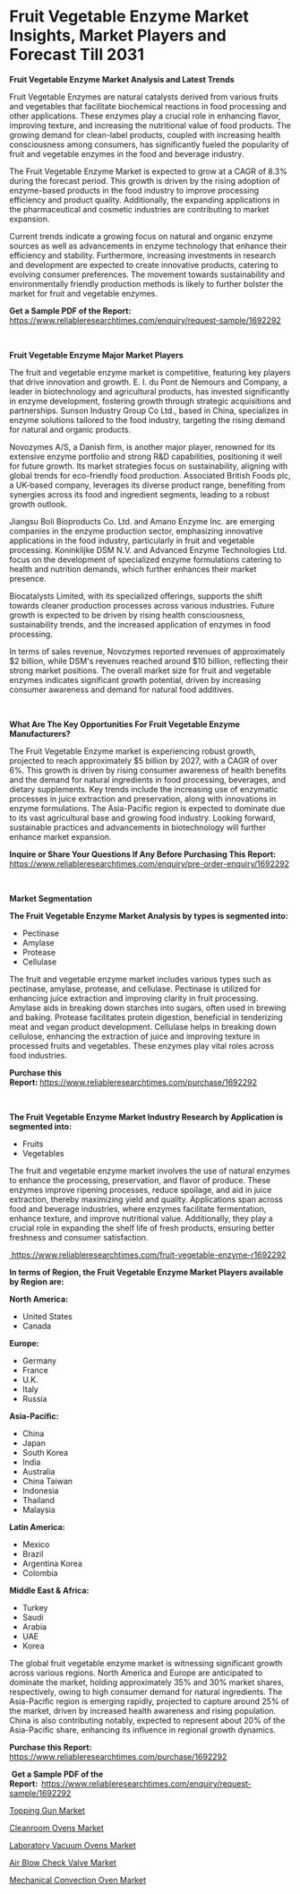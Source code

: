 <p><h1>Fruit Vegetable Enzyme Market Insights, Market Players and Forecast Till 2031</h1></p><p><strong>Fruit Vegetable Enzyme Market Analysis and Latest Trends</strong></p>
<p><p>Fruit Vegetable Enzymes are natural catalysts derived from various fruits and vegetables that facilitate biochemical reactions in food processing and other applications. These enzymes play a crucial role in enhancing flavor, improving texture, and increasing the nutritional value of food products. The growing demand for clean-label products, coupled with increasing health consciousness among consumers, has significantly fueled the popularity of fruit and vegetable enzymes in the food and beverage industry.</p><p>The Fruit Vegetable Enzyme Market is expected to grow at a CAGR of 8.3% during the forecast period. This growth is driven by the rising adoption of enzyme-based products in the food industry to improve processing efficiency and product quality. Additionally, the expanding applications in the pharmaceutical and cosmetic industries are contributing to market expansion. </p><p>Current trends indicate a growing focus on natural and organic enzyme sources as well as advancements in enzyme technology that enhance their efficiency and stability. Furthermore, increasing investments in research and development are expected to create innovative products, catering to evolving consumer preferences. The movement towards sustainability and environmentally friendly production methods is likely to further bolster the market for fruit and vegetable enzymes.</p></p>
<p><strong>Get a Sample PDF of the Report:&nbsp;</strong> <a href="https://www.reliableresearchtimes.com/enquiry/request-sample/1692292?utm_campaign=1559&utm_medium=2&utm_source=Github&utm_content=ia&utm_term=19102024&utm_id=fruit-vegetable-enzyme">https://www.reliableresearchtimes.com/enquiry/request-sample/1692292</a></p>
<p>&nbsp;</p>
<p><strong>Fruit Vegetable Enzyme Major Market Players</strong></p>
<p><p>The fruit and vegetable enzyme market is competitive, featuring key players that drive innovation and growth. E. I. du Pont de Nemours and Company, a leader in biotechnology and agricultural products, has invested significantly in enzyme development, fostering growth through strategic acquisitions and partnerships. Sunson Industry Group Co Ltd., based in China, specializes in enzyme solutions tailored to the food industry, targeting the rising demand for natural and organic products.</p><p>Novozymes A/S, a Danish firm, is another major player, renowned for its extensive enzyme portfolio and strong R&D capabilities, positioning it well for future growth. Its market strategies focus on sustainability, aligning with global trends for eco-friendly food production. Associated British Foods plc, a UK-based company, leverages its diverse product range, benefiting from synergies across its food and ingredient segments, leading to a robust growth outlook.</p><p>Jiangsu Boli Bioproducts Co. Ltd. and Amano Enzyme Inc. are emerging companies in the enzyme production sector, emphasizing innovative applications in the food industry, particularly in fruit and vegetable processing. Koninklijke DSM N.V. and Advanced Enzyme Technologies Ltd. focus on the development of specialized enzyme formulations catering to health and nutrition demands, which further enhances their market presence.</p><p>Biocatalysts Limited, with its specialized offerings, supports the shift towards cleaner production processes across various industries. Future growth is expected to be driven by rising health consciousness, sustainability trends, and the increased application of enzymes in food processing.</p><p>In terms of sales revenue, Novozymes reported revenues of approximately $2 billion, while DSM's revenues reached around $10 billion, reflecting their strong market positions. The overall market size for fruit and vegetable enzymes indicates significant growth potential, driven by increasing consumer awareness and demand for natural food additives.</p></p>
<p>&nbsp;</p>
<p><strong>What Are The Key Opportunities For Fruit Vegetable Enzyme Manufacturers?</strong></p>
<p><p>The Fruit Vegetable Enzyme market is experiencing robust growth, projected to reach approximately $5 billion by 2027, with a CAGR of over 6%. This growth is driven by rising consumer awareness of health benefits and the demand for natural ingredients in food processing, beverages, and dietary supplements. Key trends include the increasing use of enzymatic processes in juice extraction and preservation, along with innovations in enzyme formulations. The Asia-Pacific region is expected to dominate due to its vast agricultural base and growing food industry. Looking forward, sustainable practices and advancements in biotechnology will further enhance market expansion.</p></p>
<p><strong>Inquire or Share Your Questions If Any Before Purchasing This Report:</strong> <a href="https://www.reliableresearchtimes.com/enquiry/pre-order-enquiry/1692292?utm_campaign=1559&utm_medium=2&utm_source=Github&utm_content=ia&utm_term=19102024&utm_id=fruit-vegetable-enzyme">https://www.reliableresearchtimes.com/enquiry/pre-order-enquiry/1692292</a></p>
<p>&nbsp;</p>
<p><strong>Market Segmentation</strong></p>
<p><strong>The Fruit Vegetable Enzyme Market Analysis by types is segmented into:</strong></p>
<p><ul><li>Pectinase</li><li>Amylase</li><li>Protease</li><li>Cellulase</li></ul></p>
<p><p>The fruit and vegetable enzyme market includes various types such as pectinase, amylase, protease, and cellulase. Pectinase is utilized for enhancing juice extraction and improving clarity in fruit processing. Amylase aids in breaking down starches into sugars, often used in brewing and baking. Protease facilitates protein digestion, beneficial in tenderizing meat and vegan product development. Cellulase helps in breaking down cellulose, enhancing the extraction of juice and improving texture in processed fruits and vegetables. These enzymes play vital roles across food industries.</p></p>
<p><strong>Purchase this Report:&nbsp;</strong><a href="https://www.reliableresearchtimes.com/purchase/1692292?utm_campaign=1559&utm_medium=2&utm_source=Github&utm_content=ia&utm_term=19102024&utm_id=fruit-vegetable-enzyme">https://www.reliableresearchtimes.com/purchase/1692292</a></p>
<p>&nbsp;</p>
<p><strong>The Fruit Vegetable Enzyme Market Industry Research by Application is segmented into:</strong></p>
<p><ul><li>Fruits</li><li>Vegetables</li></ul></p>
<p><p>The fruit and vegetable enzyme market involves the use of natural enzymes to enhance the processing, preservation, and flavor of produce. These enzymes improve ripening processes, reduce spoilage, and aid in juice extraction, thereby maximizing yield and quality. Applications span across food and beverage industries, where enzymes facilitate fermentation, enhance texture, and improve nutritional value. Additionally, they play a crucial role in expanding the shelf life of fresh products, ensuring better freshness and consumer satisfaction.</p></p>
<p><a href="https://www.reliableresearchtimes.com/fruit-vegetable-enzyme-r1692292?utm_campaign=1559&utm_medium=2&utm_source=Github&utm_content=ia&utm_term=19102024&utm_id=fruit-vegetable-enzyme">&nbsp;https://www.reliableresearchtimes.com/fruit-vegetable-enzyme-r1692292</a></p>
<p><strong>In terms of Region, the Fruit Vegetable Enzyme Market Players available by Region are:</strong></p>
<p>
    <p> <strong> North America: </strong>
        <ul>
            <li>United States</li>
            <li>Canada</li>
        </ul>
        </p> 
    <p> <strong> Europe: </strong>
        <ul>
            <li>Germany</li>
            <li>France</li>
            <li>U.K.</li>
            <li>Italy</li>
            <li>Russia</li>
        </ul>
        </p> 
    <p> <strong> Asia-Pacific: </strong>
        <ul>
            <li>China</li>
            <li>Japan</li>
            <li>South Korea</li>
            <li>India</li>
            <li>Australia</li>
            <li>China Taiwan</li>
            <li>Indonesia</li>
            <li>Thailand</li>
            <li>Malaysia</li>
        </ul>
        </p> 
    <p> <strong> Latin America: </strong>
        <ul>
            <li>Mexico</li>
            <li>Brazil</li>
            <li>Argentina Korea</li>
            <li>Colombia</li>
        </ul>
        </p> 
    <p> <strong> Middle East & Africa: </strong>
        <ul>
            <li>Turkey</li>
            <li>Saudi</li>
            <li>Arabia</li>
            <li>UAE</li>
            <li>Korea</li>
        </ul>
    </p>
    </p>
<p><p>The global fruit vegetable enzyme market is witnessing significant growth across various regions. North America and Europe are anticipated to dominate the market, holding approximately 35% and 30% market shares, respectively, owing to high consumer demand for natural ingredients. The Asia-Pacific region is emerging rapidly, projected to capture around 25% of the market, driven by increased health awareness and rising population. China is also contributing notably, expected to represent about 20% of the Asia-Pacific share, enhancing its influence in regional growth dynamics.</p></p>
<p><strong>Purchase this Report: </strong><a href="https://www.reliableresearchtimes.com/purchase/1692292?utm_campaign=1559&utm_medium=2&utm_source=Github&utm_content=ia&utm_term=19102024&utm_id=fruit-vegetable-enzyme">https://www.reliableresearchtimes.com/purchase/1692292</a></p>
<p>&nbsp;<strong>Get a Sample PDF of the Report:&nbsp;&nbsp;</strong><a href="https://www.reliableresearchtimes.com/enquiry/request-sample/1692292?utm_campaign=1559&utm_medium=2&utm_source=Github&utm_content=ia&utm_term=19102024&utm_id=fruit-vegetable-enzyme">https://www.reliableresearchtimes.com/enquiry/request-sample/1692292</a></p>
<p><strong></strong></p>
<p><p><a href="https://issuu.com/reportprime-2/docs/topping-gun-market-size-2030.pptx_9f9b80c4926ba0?utm_campaign=1559&utm_medium=2&utm_source=Github&utm_content=ia&utm_term=19102024&utm_id=fruit-vegetable-enzyme">Topping Gun Market</a></p><p><a href="https://www.linkedin.com/pulse/global-cleanroom-ovens-market-trends-innovations-forward-looking-yvwxc?utm_campaign=1559&utm_medium=2&utm_source=Github&utm_content=ia&utm_term=19102024&utm_id=fruit-vegetable-enzyme">Cleanroom Ovens Market</a></p><p><a href="https://www.linkedin.com/pulse/global-laboratory-vacuum-ovens-market-opportunities-forecast-period-vc9tc?utm_campaign=1559&utm_medium=2&utm_source=Github&utm_content=ia&utm_term=19102024&utm_id=fruit-vegetable-enzyme">Laboratory Vacuum Ovens Market</a></p><p><a href="https://issuu.com/reportprime-2/docs/air-blow-check-valve-market-size-20_4452ecba0e82cf?utm_campaign=1559&utm_medium=2&utm_source=Github&utm_content=ia&utm_term=19102024&utm_id=fruit-vegetable-enzyme">Air Blow Check Valve Market</a></p><p><a href="https://www.linkedin.com/pulse/mechanical-convection-oven-industry-resonance-127-amplification-udhvc?utm_campaign=1559&utm_medium=2&utm_source=Github&utm_content=ia&utm_term=19102024&utm_id=fruit-vegetable-enzyme">Mechanical Convection Oven Market</a></p></p>